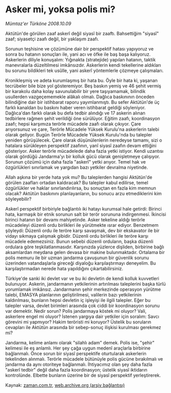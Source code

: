 # Asker mi,  yoksa polis mi?

*Mümtaz'er Türköne 2008.10.09*

<tr><td class="metin" colspan="2" style="padding-top: 20px; padding-left: 5px; padding-right: 10px;">Aktütün'de görülen zaaf askerî değil siyasî bir zaaftı.  Bahsettiğim "siyasî" zaaf; siyasetçi zaafı değil, bir yaklaşım zaafı.</td></tr><tr><td class="metin" colspan="2" style="padding-top: 20px; padding-left: 5px; padding-right: 10px;"><p> Sorunun teşhisine ve çözümüne dair bir perspektif hatası yapıyoruz ve sonra bu hatanın sonuçları ile, yani acı ve öfke ile baş başa kalıyoruz. Askerlerin diliyle konuşalım: Yığınakta (stratejide) yapılan hatanın, taktik manevralarla düzeltilmesi imkânsızdır. Askerlerin kendi tekellerine aldıkları bu sorunu bildikleri tek usûlle, yani askerî yöntemlerle çözmeye çalışmaları. 
<p>Kronikleşmiş ve adeta kurumlaşmış bir hata bu. Öyle bir hata ki, yaşanan tecrübeler bile bize yol gösteremiyor. Beş baskın yemiş ve 46 şehit vermiş bir karakolu daha kolay savunulabilir bir yere taşıyamamak, bilindik usullerden vazgeçememekle alâkalı olmalı. Dağlıca baskınının önceden bilindiğine dair bir istihbarat raporu yayımlanmıştı. Bu sefer Aktütün'de üç farklı kanaldan bu baskını haber veren istihbarat geldiği söyleniyor. Dağlıca'dan farklı olarak bu defa tedbir alındığı ve 17 askerin alınan tedbirlere rağmen şehit verildiği öne sürülüyor. Eğitim zaafı, koordinasyon zaafı; hepsi karşımıza terörle mücadele zaafı olarak çıkıyor. Çare arıyorsunuz ve çare, Terörle Mücadele Yüksek Kurulu'na askerlerin talebi olarak geliyor. Bugün Terörle Mücadele Yüksek Kurulu'nda bu talepler yeniden görüşülecek. Çare olarak düşünülenlerin neredeyse tamamı, sizi o hatalara sürükleyen perspektif zaafının, yanî siyasî zaafın devam ettiğini gösteriyor. Asker terörle mücadelede daha fazla yetki istiyor. Kendi uzantısı olarak gördüğü Jandarma'yı bir kolluk gücü olarak genişletmeye çalışıyor. Sorunun çözümü için daha fazla "askerî" yetki arıyor. Temel hak ve özgürlükleri sınırlamak ve yargıdan bazı yetkiler devralma niyetinde.
<p>Allah aşkına bir yerde hata yok mu? Bu taleplerden hangisi Aktütün'de görülen zaafları ortadan kaldıracak? Bu talepler kabul edilirse, temel özgürlükler ve haklar sınırlandırılırsa, bu sonuçtan en fazla kim memnun olacak? Aktütün baskınını planlayanların, bu sonucu arzu etmediklerini kim söyleyebilir?
<p>Askerî perspektif birbiriyle bağlantılı iki hatayı kurumsal hale getirdi: Birinci hata, karmaşık bir etnik sorunun salt bir terör sorununa indirgenmesi. İkincisi birinci hatanın bir devamı mahiyetinde. Asker tekeline aldığı terörle mücadeleyi düzenli ordu birlikleri ile yürütmekte ısrar ediyor. Benzetmem şöyleydi: Düzenli ordu ile teröre karşı savaşmak, dev bir ekskavator ile bir vidayı sıkmaya çalışmak gibidir. Düzenli ordu birlikleri ile teröre karşı mücadele edemezsiniz. Bunun sebebi düzenli orduların, başka düzenli ordulara göre teşkilatlanmasıdır. Karşınızda yüzlerce dişliden, birbirine bağlı aksamlardan meydana gelen devasa bir makine bulunmaktadır. Ortalama bir polis memuru ile bir uzman jandarma çavuşunun bir güvenlik sorunu üzerinden vatandaşlarla gireceği diyaloğu karşılaştırmayı deneyelim. Bu karşılaştırmadan nerede hata yapıldığını çıkartabilirsiniz.
<p>Türkiye'de sanki iki devlet var ve bu iki devletin de kendi kolluk kuvvetleri bulunuyor. Askerin, jandarmanın yetkilerinin artırılması taleplerini başka türlü yorumlamak imkânsız. Jandarmanın şehir merkezinde operasyon yürütme talebi, EMASYA planlarının geliştirilmesi, valilerin bazı yetkilerinin kaldırılması, bunların hepsi devletin iç işleyişi ile ilgili talepler. Eğer bu talepler varsa, devlet birimleri arasında çok ciddi bir koordinasyon sorunu var demektir. Nedir sorun? Polis jandarmaya köstek mi oluyor? Vali, askerlere engel mi oluyor? İstenen yargıya dair yetkiler için soralım: Savcı görevini mi yapmıyor? Hakim teröristi mi koruyor? Üstelik bu soruların cevapları ile Aktütün arasında bir sebep-sonuç ilişkisi kurulması gerekmez mi?
<p>Jandarma, kelime anlamı olarak "silahlı adam" demek. Polis ise, "şehir" kelimesi ile eş anlamlı. Her şey çağa uygun medenî araçlarla birbirine bağlanmalı. Önce sorun bir siyasî perspektife oturtularak askerlerin tekelinden alınmalı. Terörle mücadele bütünüyle polis gücüne bırakılmalı ve jandarma da aynı otoriteye bağlanmalı. İhtiyacımız olan şey daha fazla "askerî tedbir" değil daha fazla koordinasyon; üstelik siyasî iktidarın kontrolünde. Elbette bunların üzerine bir de siyasî perspektif yerleştirerek.<br/></p></p></p></p></p></p></td></tr>

Kaynak: [zaman.com.tr](http://zaman.com.tr/yazar.do?yazino=747131), [web.archive.org (arşiv bağlantısı)](http://web.archive.org/web/20081212221814/http://www.zaman.com.tr:80/yazar.do?yazino=747131)
